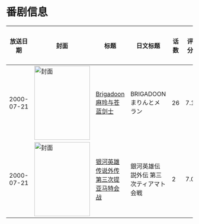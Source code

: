 # 番剧信息

|放送日期|封面|标题|日文标题|话数|评分|评分人数|
|---|---|---|---|---|---|---|
|2000-07-21|<img src="https://lain.bgm.tv/pic/cover/c/ca/75/10420_83X2X.jpg" alt="封面" style="width:150px;height:200px;object-fit:cover;">|[Brigadoon 麻玲与苍蓝剑士](https://bangumi.tv/subject/10420)|BRIGADOON まりんとメラン|26|7.1|55人评分|
|2000-07-21|<img src="https://lain.bgm.tv/pic/cover/c/06/52/79689_FavAi.jpg" alt="封面" style="width:150px;height:200px;object-fit:cover;">|[银河英雄传说外传 第三次提亚马特会战](https://bangumi.tv/subject/79689)|銀河英雄伝説外伝 第三次ティアマト会戦|2|7.0|154人评分|
